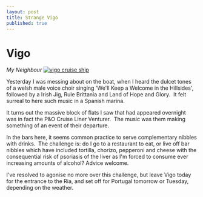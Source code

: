 ```yaml
---
layout: post
title: Strange Vigo
published: true
---
```


# Vigo

*My Neighbour* [![vigo cruise ship]({{site.baseurl}}/assets/vigo-cruise-ship.jpg)](http://digicasts.org/whiteangel/2012/12/strange-vigo/vigo-cruise-ship/)

Yesterday I was messing about on the boat, when I heard the dulcet tones of a welsh male voice choir singing 'We'll Keep a Welcome in the Hillsides', followed by a Irish Jig, Rule Brittania and Land of Hope and Glory.  It felt surreal to here such music in a Spanish marina.

It turns out the massive block of flats I saw that had appeared overnight was in fact the P&O Cruise Liner Venturer.  The music was them making something of an event of their departure.

In the bars here, it seems common practice to serve complementary nibbles with drinks.  The challenge is: do I go to a restaurant to eat, or live off bar nibbles which have included tortilla, chorizo, pepperoni and cheese with the consequential risk of psoriasis of the liver as I'm forced to consume ever increasing amounts of alcohol? Advice welcome.

I've resolved to agonise no more over this challenge, but leave Vigo today for the entrance to the Ria, and set off for Portugal tomorrow or Tuesday, depending on the weather.

